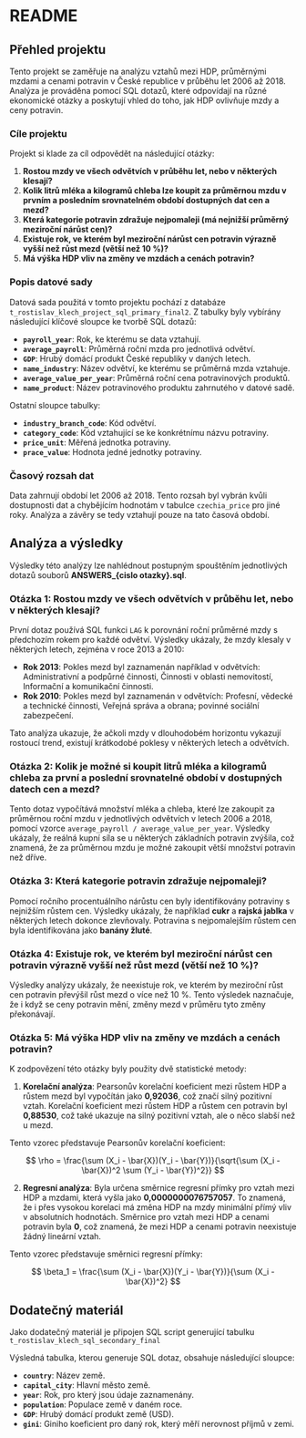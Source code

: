 # README

## Přehled projektu

Tento projekt se zaměřuje na analýzu vztahů mezi HDP, průměrnými mzdami a cenami potravin v České republice v průběhu let 2006 až 2018. Analýza je prováděna pomocí SQL dotazů, které odpovídají na různé ekonomické otázky a poskytují vhled do toho, jak HDP ovlivňuje mzdy a ceny potravin.

### Cíle projektu

Projekt si klade za cíl odpovědět na následující otázky:

1. **Rostou mzdy ve všech odvětvích v průběhu let, nebo v některých klesají?**
2. **Kolik litrů mléka a kilogramů chleba lze koupit za průměrnou mzdu v prvním a posledním srovnatelném období dostupných dat cen a mezd?**
3. **Která kategorie potravin zdražuje nejpomaleji (má nejnižší průměrný meziroční nárůst cen)?**
4. **Existuje rok, ve kterém byl meziroční nárůst cen potravin výrazně vyšší než růst mezd (větší než 10 %)?**
5. **Má výška HDP vliv na změny ve mzdách a cenách potravin?**

### Popis datové sady

Datová sada použitá v tomto projektu pochází z databáze `t_rostislav_klech_project_sql_primary_final2`. Z tabulky byly vybírány následující klíčové sloupce ke tvorbě SQL dotazů:

- **`payroll_year`**: Rok, ke kterému se data vztahují.
- **`average_payroll`**: Průměrná roční mzda pro jednotlivá odvětví.
- **`GDP`**: Hrubý domácí produkt České republiky v daných letech.
- **`name_industry`**: Název odvětví, ke kterému se průměrná mzda vztahuje.
- **`average_value_per_year`**: Průměrná roční cena potravinových produktů.
- **`name_product`**: Název potravinového produktu zahrnutého v datové sadě.

Ostatní sloupce tabulky:

- **`industry_branch_code`**: Kód odvětví.
- **`category_code`**: Kód vztahující se ke konkrétnímu názvu potraviny.
- **`price_unit`**: Měřená jednotka potraviny.
- **`prace_value`**: Hodnota jedné jednotky potraviny.


### Časový rozsah dat

Data zahrnují období let 2006 až 2018. Tento rozsah byl vybrán kvůli dostupnosti dat a chybějícím hodnotám v tabulce `czechia_price` pro jiné roky. Analýza a závěry se tedy vztahují pouze na tato časová období.

## Analýza a výsledky

Výsledky této analýzy lze nahlédnout postupným spouštěním jednotlivých dotazů souborů **ANSWERS_{cislo otazky}.sql**.

### Otázka 1: Rostou mzdy ve všech odvětvích v průběhu let, nebo v některých klesají?

První dotaz používá SQL funkci `LAG` k porovnání roční průměrné mzdy s předchozím rokem pro každé odvětví. Výsledky ukázaly, že mzdy klesaly v některých letech, zejména v roce 2013 a 2010:

- **Rok 2013**: Pokles mezd byl zaznamenán například v odvětvích: Administrativní a podpůrné činnosti, Činnosti v oblasti nemovitostí, Informační a komunikační činnosti.
- **Rok 2010**: Pokles mezd byl zaznamenán v odvětvích: Profesní, vědecké a technické činnosti, Veřejná správa a obrana; povinné sociální zabezpečení.

Tato analýza ukazuje, že ačkoli mzdy v dlouhodobém horizontu vykazují rostoucí trend, existují krátkodobé poklesy v některých letech a odvětvích.

### Otázka 2: Kolik je možné si koupit litrů mléka a kilogramů chleba za první a poslední srovnatelné období v dostupných datech cen a mezd?

Tento dotaz vypočítává množství mléka a chleba, které lze zakoupit za průměrnou roční mzdu v jednotlivých odvětvích v letech 2006 a 2018, pomocí vzorce `average_payroll / average_value_per_year`. Výsledky ukázaly, že reálná kupní síla se u některých základních potravin zvýšila, což znamená, že za průměrnou mzdu je možné zakoupit větší množství potravin než dříve.

### Otázka 3: Která kategorie potravin zdražuje nejpomaleji?

Pomocí ročního procentuálního nárůstu cen byly identifikovány potraviny s nejnižším růstem cen. Výsledky ukázaly, že například **cukr** a **rajská jablka** v některých letech dokonce zlevňovaly. Potravina s nejpomalejším růstem cen byla identifikována jako **banány žluté**.

### Otázka 4: Existuje rok, ve kterém byl meziroční nárůst cen potravin výrazně vyšší než růst mezd (větší než 10 %)?

Výsledky analýzy ukázaly, že neexistuje rok, ve kterém by meziroční růst cen potravin převýšil růst mezd o více než 10 %. Tento výsledek naznačuje, že i když se ceny potravin mění, změny mezd v průměru tyto změny překonávají.

### Otázka 5: Má výška HDP vliv na změny ve mzdách a cenách potravin?

K zodpovězení této otázky byly použity dvě statistické metody:

1. **Korelační analýza**: Pearsonův korelační koeficient mezi růstem HDP a růstem mezd byl vypočítán jako **0,92036**, což značí silný pozitivní vztah. Korelační koeficient mezi růstem HDP a růstem cen potravin byl **0,88530**, což také ukazuje na silný pozitivní vztah, ale o něco slabší než u mezd.

Tento vzorec představuje Pearsonův korelační koeficient:

$$
\rho = \frac{\sum (X_i - \bar{X})(Y_i - \bar{Y})}{\sqrt{\sum (X_i - \bar{X})^2 \sum (Y_i - \bar{Y})^2}}
$$

2. **Regresní analýza**: Byla určena směrnice regresní přímky pro vztah mezi HDP a mzdami, která vyšla jako **0,0000000076757057**. To znamená, že i přes vysokou korelaci má změna HDP na mzdy minimální přímý vliv v absolutních hodnotách. Směrnice pro vztah mezi HDP a cenami potravin byla **0**, což znamená, že mezi HDP a cenami potravin neexistuje žádný lineární vztah.

Tento vzorec představuje směrnici regresní přímky:

$$
\beta_1 = \frac{\sum (X_i - \bar{X})(Y_i - \bar{Y})}{\sum (X_i - \bar{X})^2}
$$

## Dodatečný materiál

Jako dodatečný materiál je připojen SQL script generující tabulku `t_rostislav_klech_sql_secondary_final`

Výsledná tabulka, kterou generuje SQL dotaz, obsahuje následující sloupce:

- **`country`**: Název země.
- **`capital_city`**: Hlavní město země.
- **`year`**: Rok, pro který jsou údaje zaznamenány.
- **`population`**: Populace země v daném roce.
- **`GDP`**: Hrubý domácí produkt země (USD).
- **`gini`**: Giniho koeficient pro daný rok, který měří nerovnost příjmů v zemi.



